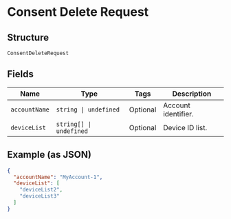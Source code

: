 
# Consent Delete Request

## Structure

`ConsentDeleteRequest`

## Fields

| Name | Type | Tags | Description |
|  --- | --- | --- | --- |
| `accountName` | `string \| undefined` | Optional | Account identifier. |
| `deviceList` | `string[] \| undefined` | Optional | Device ID list. |

## Example (as JSON)

```json
{
  "accountName": "MyAccount-1",
  "deviceList": [
    "deviceList2",
    "deviceList3"
  ]
}
```

